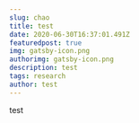 ```yaml
---
slug: chao
title: test
date: 2020-06-30T16:37:01.491Z
featuredpost: true
img: gatsby-icon.png
authorimg: gatsby-icon.png
description: test
tags: research
author: test
---
```

test